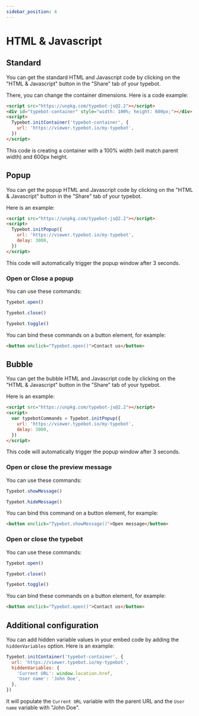 ```yaml
---
sidebar_position: 4
---
```


# HTML & Javascript

## Standard

You can get the standard HTML and Javascript code by clicking on the "HTML & Javascript" button in the "Share" tab of your typebot.

There, you can change the container dimensions. Here is a code example:

```html
<script src="https://unpkg.com/typebot-js@2.2"></script>
<div id="typebot-container" style="width: 100%; height: 600px;"></div>
<script>
  Typebot.initContainer('typebot-container', {
    url: 'https://viewer.typebot.io/my-typebot',
  })
</script>
```

This code is creating a container with a 100% width (will match parent width) and 600px height.

## Popup

You can get the popup HTML and Javascript code by clicking on the "HTML & Javascript" button in the "Share" tab of your typebot.

Here is an example:

```html
<script src="https://unpkg.com/typebot-js@2.2"></script>
<script>
  Typebot.initPopup({
    url: 'https://viewer.typebot.io/my-typebot',
    delay: 3000,
  })
</script>
```

This code will automatically trigger the popup window after 3 seconds.

### Open or Close a popup

You can use these commands:

```js
Typebot.open()
```

```js
Typebot.close()
```

```js
Typebot.toggle()
```

You can bind these commands on a button element, for example:

```html
<button onclick="Typebot.open()">Contact us</button>
```

## Bubble

You can get the bubble HTML and Javascript code by clicking on the "HTML & Javascript" button in the "Share" tab of your typebot.

Here is an example:

```html
<script src="https://unpkg.com/typebot-js@2.2"></script>
<script>
  var typebotCommands = Typebot.initPopup({
    url: 'https://viewer.typebot.io/my-typebot',
    delay: 3000,
  })
</script>
```

This code will automatically trigger the popup window after 3 seconds.

### Open or close the preview message

You can use these commands:

```js
Typebot.showMessage()
```

```js
Typebot.hideMessage()
```

You can bind this command on a button element, for example:

```html
<button onclick="Typebot.showMessage()">Open message</button>
```

### Open or close the typebot

You can use these commands:

```js
Typebot.open()
```

```js
Typebot.close()
```

```js
Typebot.toggle()
```

You can bind these commands on a button element, for example:

```html
<button onclick="Typebot.open()">Contact us</button>
```

## Additional configuration

You can add hidden variable values in your embed code by adding the `hiddenVariables` option. Here is an example:

```js
Typebot.initContainer('typebot-container', {
  url: 'https://viewer.typebot.io/my-typebot',
  hiddenVariables: {
    'Current URL': window.location.href,
    'User name': 'John Doe',
  },
})
```

It will populate the `Current URL` variable with the parent URL and the `User name` variable with "John Doe".
